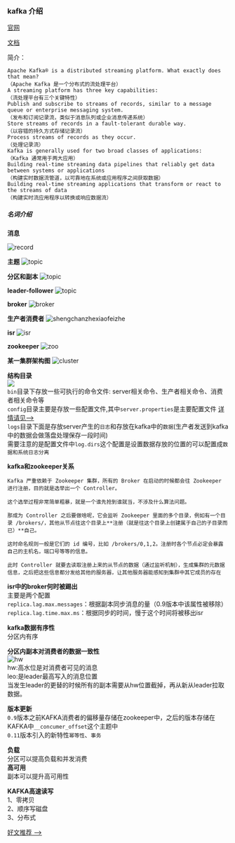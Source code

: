 ### kafka 介绍

[官网](http://kafka.apache.org/)  

[文档](http://kafka.apache.org/0110/documentation.html)

简介：  
```
Apache Kafka® is a distributed streaming platform. What exactly does that mean?  
（Apache Kafka 是一个分布式的流处理平台）  
A streaming platform has three key capabilities:  
（流处理平台有三个关键特性）  
Publish and subscribe to streams of records, similar to a message queue or enterprise messaging system.  
（发布和订阅记录流，类似于消息队列或企业消息传递系统）  
Store streams of records in a fault-tolerant durable way.  
（以容错的持久方式存储记录流）  
Process streams of records as they occur.  
（处理记录流）  
Kafka is generally used for two broad classes of applications:  
（Kafka 通常用于两大应用）  
Building real-time streaming data pipelines that reliably get data between systems or applications  
（构建实时数据流管道，以可靠地在系统或应用程序之间获取数据）  
Building real-time streaming applications that transform or react to the streams of data  
（构建实时流应用程序以转换或响应数据流）  

```

##### 名词介绍

**消息**  

![record](/mq/img/record.png)  

**主题** 
![topic](/mq/img/topic.png)

**分区和副本**
![topic](/mq/img/replica.png)

**leader-follower** 
![topic](/mq/img/leader-flower.png)

**broker** 
![broker](/mq/img/broker.png)

**生产者消费者** 
![shengchanzhexiaofeizhe](/mq/img/pro-consu.png)

**isr** 
![isr](/mq/img/isr.png)

**zookeeper** 
![zoo](/mq/img/zookeepere.png)

**某一集群架构图** 
![cluster](/mq/img/cluster.png)


**结构目录**  
![](/mq/img/stracture.png)  
`bin`目录下存放一些可执行的命令文件: server相关命令、生产者相关命令、消费者相关命令等  
`config`目录主要是存放一些配置文件,其中`server.properties`是主要配置文件 [详情请见-->](/mq/KAFKA_CONFIG.MD)  
`logs`目录下面是存放server产生的`日志`和存放在kafka中的`数据`(生产者发送到kafka中的数据会做落盘处理保存一段时间)  
需要注意的是配置文件中`log.dirs`这个配置是设置数据存放的位置的可以配置成`数据和系统日志分离`

**kafka和zookeeper关系**
```text
Kafka 严重依赖于 Zookeeper 集群，所有的 Broker 在启动的时候都会往 Zookeeper 进行注册，目的就是选举出一个 Controller。

这个选举过程非常简单粗暴，就是一个谁先抢到谁就当，不涉及什么算法问题。

那成为 Controller 之后要做啥呢，它会监听 Zookeeper 里面的多个目录，例如有一个目录 /brokers/，其他从节点往这个目录上**注册（就是往这个目录上创建属于自己的子目录而已）**自己。

这时命名规则一般是它们的 id 编号，比如 /brokers/0,1,2。注册时各个节点必定会暴露自己的主机名，端口号等等的信息。

此时 Controller 就要去读取注册上来的从节点的数据（通过监听机制），生成集群的元数据信息，之后把这些信息都分发给其他的服务器，让其他服务器能感知到集群中其它成员的存在
```

**isr中的broker何时被踢出**  
主要是两个配置  
`replica.lag.max.messages`：根据副本同步消息的量（0.9版本中该属性被移除）  
`replica.lag.time.max.ms`：根据同步的时间，慢于这个时间将被移出isr 

**kafka数据有序性**  
分区内有序

**分区内副本对消费者的数据一致性**  
![hw](/mq/img/hw&leo.png)  
hw:高水位是对消费者可见的消息  
leo:是leader最高写入的消息位置  
当发生leader的更替的时候所有的副本需要从hw位置截掉，再从新从leader拉取数据。


**版本更新**  
`0.9`版本之前KAFKA消费者的偏移量存储在zookeeper中，之后的版本存储在KAFKA中`__concumer_offset`这个主题中  
`0.11`版本引入的新特性`幂等性`、`事务`

**负载**  
分区可以提高负载和并发消费  
**高可用**  
副本可以提升高可用性  

**KAFKA高速读写**  
1、零拷贝  
2、顺序写磁盘  
3、分布式  

[好文推荐 -->](https://blog.csdn.net/u013573133/article/details/48142677)